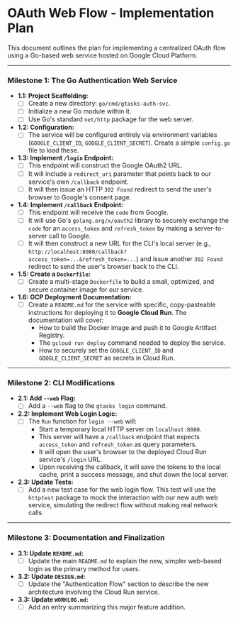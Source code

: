 # OAuth Web Flow - Implementation Plan

This document outlines the plan for implementing a centralized OAuth flow using a Go-based web service hosted on Google Cloud Platform.

---

### Milestone 1: The Go Authentication Web Service

-   **1.1: Project Scaffolding:**
    -   [ ] Create a new directory: `go/cmd/gtasks-auth-svc`.
    -   [ ] Initialize a new Go module within it.
    -   [ ] Use Go's standard `net/http` package for the web server.
-   **1.2: Configuration:**
    -   [ ] The service will be configured entirely via environment variables (`GOOGLE_CLIENT_ID`, `GOOGLE_CLIENT_SECRET`). Create a simple `config.go` file to load these.
-   **1.3: Implement `/login` Endpoint:**
    -   [ ] This endpoint will construct the Google OAuth2 URL.
    -   [ ] It will include a `redirect_uri` parameter that points back to our service's own `/callback` endpoint.
    -   [ ] It will then issue an HTTP `302 Found` redirect to send the user's browser to Google's consent page.
-   **1.4: Implement `/callback` Endpoint:**
    -   [ ] This endpoint will receive the `code` from Google.
    -   [ ] It will use Go's `golang.org/x/oauth2` library to securely exchange the `code` for an `access_token` and `refresh_token` by making a server-to-server call to Google.
    -   [ ] It will then construct a new URL for the CLI's local server (e.g., `http://localhost:8080/callback?access_token=...&refresh_token=...`) and issue another `302 Found` redirect to send the user's browser back to the CLI.
-   **1.5: Create a `Dockerfile`:**
    -   [ ] Create a multi-stage `Dockerfile` to build a small, optimized, and secure container image for our service.
-   **1.6: GCP Deployment Documentation:**
    -   [ ] Create a `README.md` for the service with specific, copy-pasteable instructions for deploying it to **Google Cloud Run**. The documentation will cover:
        -   How to build the Docker image and push it to Google Artifact Registry.
        -   The `gcloud run deploy` command needed to deploy the service.
        -   How to securely set the `GOOGLE_CLIENT_ID` and `GOOGLE_CLIENT_SECRET` as secrets in Cloud Run.

---

### Milestone 2: CLI Modifications

-   **2.1: Add `--web` Flag:**
    -   [ ] Add a `--web` flag to the `gtasks login` command.
-   **2.2: Implement Web Login Logic:**
    -   [ ] The `Run` function for `login --web` will:
        -   Start a temporary local HTTP server on `localhost:8080`.
        -   This server will have a `/callback` endpoint that expects `access_token` and `refresh_token` as query parameters.
        -   It will open the user's browser to the deployed Cloud Run service's `/login` URL.
        -   Upon receiving the callback, it will save the tokens to the local cache, print a success message, and shut down the local server.
-   **2.3: Update Tests:**
    -   [ ] Add a new test case for the web login flow. This test will use the `httptest` package to mock the interaction with our new auth web service, simulating the redirect flow without making real network calls.

---

### Milestone 3: Documentation and Finalization

-   **3.1: Update `README.md`:**
    -   [ ] Update the main `README.md` to explain the new, simpler web-based login as the primary method for users.
-   **3.2: Update `DESIGN.md`:**
    -   [ ] Update the "Authentication Flow" section to describe the new architecture involving the Cloud Run service.
-   **3.3: Update `WORKLOG.md`:**
    -   [ ] Add an entry summarizing this major feature addition.
